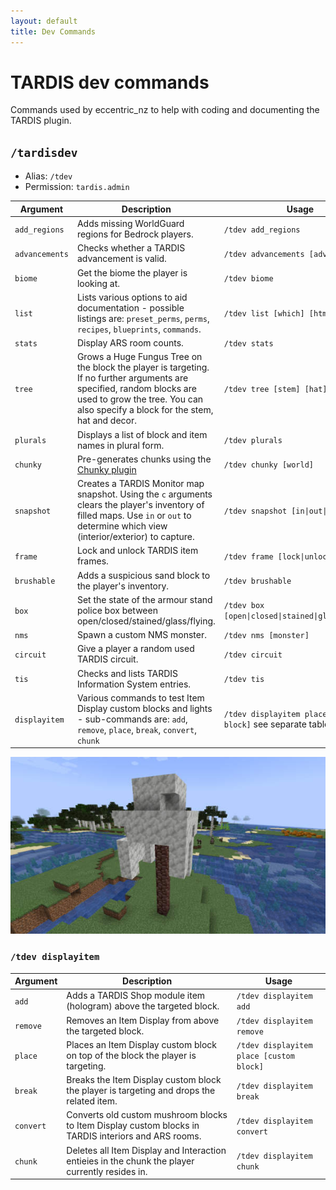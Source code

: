```yaml
---
layout: default
title: Dev Commands
---
```


# TARDIS dev commands

Commands used by eccentric_nz to help with coding and documenting the TARDIS plugin.

## `/tardisdev`

* Alias: `/tdev`
* Permission: `tardis.admin`

| Argument       | Description                                                                                                                                                                                              | Usage                                                               |
|----------------|----------------------------------------------------------------------------------------------------------------------------------------------------------------------------------------------------------|---------------------------------------------------------------------|
| `add_regions`  | Adds missing WorldGuard regions for Bedrock players.                                                                                                                                                     | `/tdev add_regions`                                                 |
| `advancements` | Checks whether a TARDIS advancement is valid.                                                                                                                                                            | `/tdev advancements [advancement]`                                  |
| `biome`        | Get the biome the player is looking at.                                                                                                                                                                  | `/tdev biome`                                                       |
| `list`         | Lists various options to aid documentation - possible listings are: `preset_perms`, `perms`, `recipes`, `blueprints`, `commands`.                                                                        | `/tdev list [which] [html/all]`                                     |
| `stats`        | Display ARS room counts.                                                                                                                                                                                 | `/tdev stats`                                                       |
| `tree`         | Grows a Huge Fungus Tree on the block the player is targeting. If no further arguments are specified, random blocks are used to grow the tree. You can also specify a block for the stem, hat and decor. | `/tdev tree [stem] [hat] [decor]`                                   |
| `plurals`      | Displays a list of block and item names in plural form.                                                                                                                                                  | `/tdev plurals`                                                     |
| `chunky`       | Pre-generates chunks using the [Chunky plugin](https://www.spigotmc.org/resources/chunky.81534/)                                                                                                         | `/tdev chunky [world]`                                              |
| `snapshot`     | Creates a TARDIS Monitor map snapshot. Using the `c` arguments clears the player's inventory of filled maps. Use `in` or `out` to determine which view (interior/exterior) to capture.                   | `/tdev snapshot [in\|out\|c]`                                       |
| `frame`        | Lock and unlock TARDIS item frames.                                                                                                                                                                      | `/tdev frame [lock\|unlock]`                                        |
| `brushable`    | Adds a suspicious sand block to the player's inventory.                                                                                                                                                  | `/tdev brushable`                                                   |
| `box`          | Set the state of the armour stand police box between open/closed/stained/glass/flying.                                                                                                                   | `/tdev box [open\|closed\|stained\|glass\|flying]`                  |
| `nms`          | Spawn a custom NMS monster.                                                                                                                                                                              | `/tdev nms [monster]`                                               |
| `circuit`      | Give a player a random used TARDIS circuit.                                                                                                                                                              | `/tdev circuit`                                                     |
| `tis`          | Checks and lists TARDIS Information System entries.                                                                                                                                                      | `/tdev tis`                                                         |
| `displayitem`  | Various commands to test Item Display custom blocks and lights - sub-commands are: `add`, `remove`, `place`, `break`, `convert`, `chunk`                                                                 | `/tdev displayitem place [display block]` see separate table below. |

![Custom tree](/images/docs/tree.jpg)

### `/tdev displayitem`

| Argument  | Description                                                                                          | Usage                                    |
|-----------|------------------------------------------------------------------------------------------------------|------------------------------------------|
| `add`     | Adds a TARDIS Shop module item (hologram) above the targeted block.                                  | `/tdev displayitem add`                  |
| `remove`  | Removes an Item Display from above the targeted block.                                               | `/tdev displayitem remove`               |
| `place`   | Places an Item Display custom block on top of the block the player is targeting.                     | `/tdev displayitem place [custom block]` |
| `break`   | Breaks the Item Display custom block the player is targeting and drops the related item.             | `/tdev displayitem break`                |
| `convert` | Converts old custom mushroom blocks to Item Display custom blocks in TARDIS interiors and ARS rooms. | `/tdev displayitem convert`              |
| `chunk`   | Deletes all Item Display and Interaction entieies in the chunk the player currently resides in.      | `/tdev displayitem chunk`                |
